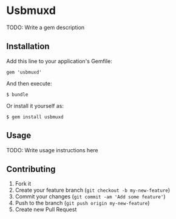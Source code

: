 # Usbmuxd

TODO: Write a gem description

## Installation

Add this line to your application's Gemfile:

    gem 'usbmuxd'

And then execute:

    $ bundle

Or install it yourself as:

    $ gem install usbmuxd

## Usage

TODO: Write usage instructions here

## Contributing

1. Fork it
2. Create your feature branch (`git checkout -b my-new-feature`)
3. Commit your changes (`git commit -am 'Add some feature'`)
4. Push to the branch (`git push origin my-new-feature`)
5. Create new Pull Request
